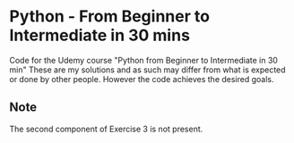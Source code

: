 # Python - From Beginner to Intermediate in 30 mins
Code for the Udemy course "Python from Beginner to Intermediate in 30 min"
These are my solutions and as such may differ from what is expected or done by other people. However the code achieves the desired goals.

## Note ##
The second component of Exercise 3 is not present.
